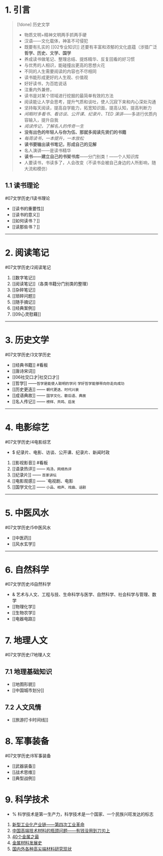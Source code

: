 # 1. 引言 
> [!done] 历史文学
> - 物质文明+精神文明两手抓两手硬
> -  汉语——文化载体，神圣不可侵犯
> - 既要有扎实的 [[02专业知识]] 还要有丰富和浓郁的文化底蕴（涉猎广泛**哲学、历史、文学、国学**
> - 养成读书做笔记、整理总结、提炼精华、反复回看的好习惯
> - 与优秀的人相识，能碰撞出更高的思想火花
> - 不同的人生需要阅读的内容也不尽相同
> - 读书能形成更好的人生观、价值观
> - 好好读书，为百姓说话
> - 注重内外兼修，
> - 读书是对某个领域进行挖掘的最简单有效的方法
> - 阅读能让人学会思考，提升气质和谈吐，使人沉寂下来和内心深处沟通 
> - 坚持每天阅读，提高自学能力，拓宽知识面，提高认知，提高判断力
> - *闲暇时多看书、看访谈、公开课、纪录片、TED 演讲*——多进行优质内容输入，提升自我
> - *阅读传记，了解名人的传奇一生*
> - **没有出色的年轻人与你为伍、那就多阅读先贤们的书籍**
> - *每周读书，一本提升，一本放松*
> - **读书要输出读书笔记，形成自己的见解**
> - 名人演讲——是读书精华
> - **读书——建立自己的书架书库**——分门别类！——个人知识库
> - 人要读书，书读多了，人会改变（不读书会被自己身边的人所影响，随大流和模仿）
## 1.1 读书理论 
#07文学历史/1读书理论
- [[读书的重要性]]
- [[读书的意义]]
- [[如何读书？]]
- [[读那些书？]]

---
# 2. 阅读笔记 
#07文学历史/2阅读笔记
1. [[数字笔记]]
2. [[阅读笔记]]（各类书籍分门别类的整理）
3. [[杂碎笔记]]
4. [[琐碎问题]]
5. [[随手摘记]]
6. [[经典案例]]
7. [[09心灵慰藉]]

---
# 3.  历史文学 
#07文学历史/3文学历史 
- [[经典书籍]] #看板 
- [[唐诗宋词]]
- [[06社交口才|社交口才]]
- [[哲学]] ——`哲学是能使人聪明的学问` `学好哲学能够带向你走向成功`
- [[历史更迭]] —— `朝代更迭、时代兴衰`
- [[成语典故]] —— `国学文化、歇后语、典故`
- [[名人传记]] —— `榜样、共鸣、启发`

---
# 4. 电影综艺 
#07文学历史/4电影综艺
- $ 纪录片、电影、访谈、公开课、纪录片、新闻时政
1. [[影视影音]] #看板
2. [[语录热评]] —— `鸡汤，网络热评`
3. [[纪录片]] —— `百家讲坛`
4. [[电影观感]] —— `电视剧、电影
5. [[国学文化]] —— `小品、相声、戏曲、话剧`

---
# 5. 中医风水 
#07文学历史/5中医风水 
- [[中医药]]
- [[风水玄学]]
---
# 6. 自然科学 
#07文学历史/6自然科学
- & 艺术与人文、工程与技、生命科学与医学、自然科学、社会科学与管理、数学
- [[物理化学]]
- [[生物农学]]
- [[电器电路]]

# 7. 地理人文 
#07文学历史/7地理人文
## 7.1 地理基础知识
- [[地图形貌]]
- [[中国城市划分]]
## 7.2 人文风情
- [[旅游打卡时间线]]

# 8. 军事装备
#07文学历史/8军事装备
- [[武器装备]]
- [[战术思维]]
- [[典型战例]]

# 9. 科学技术
- % 科学技术是第一生产力，科学技术是一个国家、一个民族兴旺发达的标志
1.  [新型工业化产业链——第四次工业革命](https://mp.weixin.qq.com/s/VrXVLR-4Hm2Zv8BPGK2o4g)
2. [中国高端技术材料的瓶颈问题——有钱没用到刀刃上](https://mp.weixin.qq.com/s/09EVkeX9wzBB8t9r97l27w)
3. [40个金属之最](https://mp.weixin.qq.com/s/AJ10mDF1bRksz98Epy5tog)
4. [金属材料发展史](https://mp.weixin.qq.com/s/CL3baVjgnokcyBQmfjbqIA)
5. [国内外各种高尖端材料研究现状](https://mp.weixin.qq.com/s/ct59v9FCZ_oH5vkKX2UXnw)